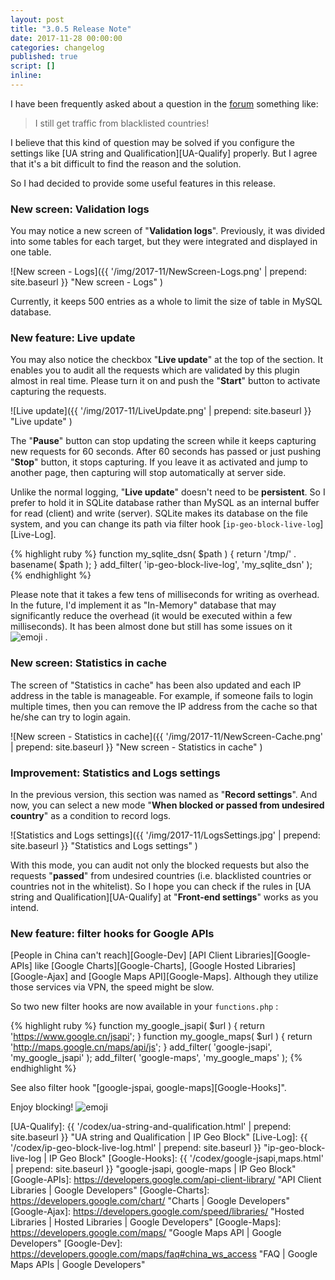 ```yaml
---
layout: post
title: "3.0.5 Release Note"
date: 2017-11-28 00:00:00
categories: changelog
published: true
script: []
inline:
---
```


I have been frequently asked about a question in the [forum][Forum] something 
like:

> I still get traffic from blacklisted countries!

I believe that this kind of question may be solved if you configure the 
settings like [UA string and Qualification][UA-Qualify] properly. But I 
agree that it's a bit difficult to find the reason and the solution.

So I had decided to provide some useful features in this release.
<!--more-->

### New screen: Validation logs ###

You may notice a new screen of "**Validation logs**". Previously, it was 
divided into some tables for each target, but they were integrated and 
displayed in one table.

![New screen - Logs]({{ '/img/2017-11/NewScreen-Logs.png' | prepend: site.baseurl }}
 "New screen - Logs"
)

Currently, it keeps 500 entries as a whole to limit the size of table in 
MySQL database.

### New feature: Live update ###

You may also notice the checkbox "**Live update**" at the top of the section.
It enables you to audit all the requests which are validated by this plugin 
almost in real time. Please turn it on and push the "**Start**" button to 
activate capturing the requests.

![Live update]({{ '/img/2017-11/LiveUpdate.png' | prepend: site.baseurl }}
 "Live update"
)

The "**Pause**" button can stop updating the screen while it keeps capturing 
new requests for 60 seconds. After 60 seconds has passed or just pushing 
"**Stop**" button, it stops capturing. If you leave it as activated and jump 
to another page, then capturing will stop automatically at server side.

Unlike the normal logging, "**Live update**" doesn't need to be __persistent__.
So I prefer to hold it in SQLite database rather than MySQL as an internal 
buffer for read (client) and write (server). SQLite makes its database on the 
file system, and you can change its path via filter hook
[`ip-geo-block-live-log`][Live-Log].

{% highlight ruby %}
function my_sqlite_dsn( $path ) {
    return '/tmp/' . basename( $path );
}
add_filter( 'ip-geo-block-live-log', 'my_sqlite_dsn' );
{% endhighlight %}

Please note that it takes a few tens of milliseconds for writing as overhead.
In the future, I'd implement it as "In-Memory" database that may significantly
reduce the overhead (it would be executed within a few milliseconds). It has 
been almost done but still has some issues on it <span class="emoji">
![emoji](https://assets-cdn.github.com/images/icons/emoji/unicode/1f613.png)
</span>.

### New screen: Statistics in cache ###

The screen of "Statistics in cache" has been also updated and each IP address 
in the table is manageable. For example, if someone fails to login multiple 
times, then you can remove the IP address from the cache so that he/she can 
try to login again.

![New screen - Statistics in cache]({{ '/img/2017-11/NewScreen-Cache.png' | prepend: site.baseurl }}
 "New screen - Statistics in cache"
)

### Improvement: Statistics and Logs settings ###

In the previous version, this section was named as "**Record settings**".
And now, you can select a new mode "**When blocked or passed from undesired 
country**" as a condition to record logs.

![Statistics and Logs settings]({{ '/img/2017-11/LogsSettings.jpg' | prepend: site.baseurl }}
 "Statistics and Logs settings"
)

With this mode, you can audit not only the blocked requests but also the 
requests "__passed__" from undesired countries (i.e. blacklisted countries or 
countries not in the whitelist). So I hope you can check if the rules in 
[UA string and Qualification][UA-Qualify] at "**Front-end settings**" works as 
you intend.

### New feature: filter hooks for Google APIs ###

[People in China can't reach][Google-Dev] [API Client Libraries][Google-APIs]
like [Google Charts][Google-Charts], [Google Hosted Libraries][Google-Ajax] 
and [Google Maps API][Google-Maps]. Although they utilize those services via 
VPN, the speed might be slow.

So two new filter hooks are now available in your `functions.php` :

{% highlight ruby %}
function my_google_jsapi( $url ) {
    return 'https://www.google.cn/jsapi';
}
function my_google_maps( $url ) {
    return 'http://maps.google.cn/maps/api/js';
}
add_filter( 'google-jsapi', 'my_google_jsapi' );
add_filter( 'google-maps',  'my_google_maps'  );
{% endhighlight %}

See also filter hook "[google-jspai, google-maps][Google-Hooks]".

Enjoy blocking! <span class="emoji">
![emoji](https://assets-cdn.github.com/images/icons/emoji/unicode/2744.png)
</span>

[Forum]:         https://wordpress.org/support/plugin/ip-geo-block "View: [IP Geo Block] Support &laquo; WordPress.org Forums"
[UA-Qualify]:    {{ '/codex/ua-string-and-qualification.html' | prepend: site.baseurl }} "UA string and Qualification | IP Geo Block"
[Live-Log]:      {{ '/codex/ip-geo-block-live-log.html'       | prepend: site.baseurl }} "ip-geo-block-live-log | IP Geo Block"
[Google-Hooks]:  {{ '/codex/google-jsapi,maps.html'           | prepend: site.baseurl }} "google-jsapi, google-maps | IP Geo Block"
[Google-APIs]:   https://developers.google.com/api-client-library/ "API Client Libraries | Google Developers"
[Google-Charts]: https://developers.google.com/chart/ "Charts | Google Developers"
[Google-Ajax]:   https://developers.google.com/speed/libraries/ "Hosted Libraries | Hosted Libraries | Google Developers"
[Google-Maps]:   https://developers.google.com/maps/ "Google Maps API | Google Developers"
[Google-Dev]:    https://developers.google.com/maps/faq#china_ws_access "FAQ | Google Maps APIs | Google Developers"
